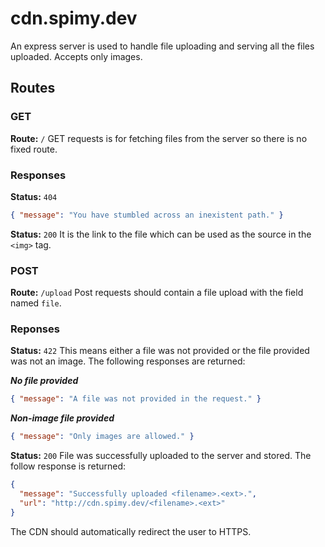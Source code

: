 # cdn.spimy.dev

An express server is used to handle file uploading and serving all the files uploaded. Accepts only images.


## Routes

### GET

**Route:** `/`
GET requests is for fetching files from the server so there is no fixed route.

### Responses

**Status:** `404`
```json
{ "message": "You have stumbled across an inexistent path." }
```

**Status:** `200`
It is the link to the file which can be used as the source in the `<img>` tag.

### POST

**Route:** `/upload`
Post requests should contain a file upload with the field named `file`.

### Reponses

**Status:** `422`
This means either a file was not provided or the file provided was not an image. The following responses are returned:

**_No file provided_**
```json
{ "message": "A file was not provided in the request." }
```

**_Non-image file provided_**
```json
{ "message": "Only images are allowed." }
```

**Status:** `200`
File was successfully uploaded to the server and stored. The follow response is returned:

```json
{ 
  "message": "Successfully uploaded <filename>.<ext>.",
  "url": "http://cdn.spimy.dev/<filename>.<ext>"
}
```

The CDN should automatically redirect the user to HTTPS.